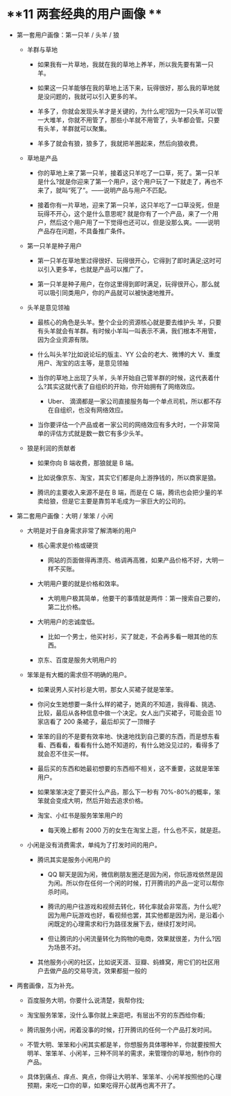 # **11 两套经典的用户画像 **

- 第一套用户画像：第一只羊 / 头羊 / 狼

  - 羊群与草地

    - 如果我有一片草地，我就在我的草地上养羊，所以我先要有第一只羊。

    - 如果这一只羊能够在我的草地上活下来，玩得很好，那么我的草地就是没问题的，我就可以引入更多的羊。

    - 羊多了，你就会发现头羊才是关键的，为什么呢?因为一只头羊可以管一大堆羊，你就不用管了，那些小羊就不用管了，头羊都会管。只要有头羊，羊群就可以聚集。

    - 羊多了就会有狼，狼多了，我就把羊圈起来，然后向狼收费。

  - 草地是产品

    - 你的草地上来了第一只羊，接着这只羊吃了一口草，死了。第一只羊是什么?就是你迎来了第一个用户，这个用户玩了一下就走了，再也不来了，就叫“死了”。——说明产品与用户不匹配。

    - 接着你有一片草地，迎来了第一只羊，这只羊吃了一口草没死，但是玩得不开心，这个是什么意思呢? 就是你有了一个产品，来了一个用户，然后这个用户用了一下觉得也还可以，但是没那么爽。——说明产品存在问题，不具备推广条件。

  - 第一只羊是种子用户

    - 第一只羊在草地里过得很好、玩得很开心，它得到了即时满足;这时可以引入更多羊，也就是产品可以推广了。

    - 第一只羊是种子用户，在你这里得到即时满足，玩得很开心，那么就可以吸引同类用户，你的产品就可以被快速地推开。

  - 头羊是意见领袖

    - 最核心的角色是头羊。整个企业的资源核心就是要去维护头 羊，只要有头羊就会有羊群。有时候小羊叫一叫表示不满，我们根本不用管，因为企业资源有限。

    - 什么叫头羊?比如说论坛的版主、YY 公会的老大、微博的大 V、重度用户、淘宝的店主等，是意见领袖

    - 当你的草地上出现了头羊，头羊开始自己管羊群的时候，这代表着什么?其实这就代表了自组织的开始，你开始拥有了网络效应。

      - Uber、 滴滴都是一家公司直接服务每一个单点司机，所以都不存在自组织，也没有网络效应。

    - 当你要评估一个产品或者一家公司的网络效应有多大时，一个非常简单的评估方式就是数一数它有多少头羊。

  - 狼是利润的贡献者

    - 如果你向 B 端收费，那狼就是 B 端。

    - 比如说像京东、淘宝，其实它们都是向上游挣钱的，所以商家是狼。

    - 腾讯的主要收入来源不是在 B 端，而是在 C 端，腾讯也会把少量的羊卖给狼，但是它主要是靠剪羊毛成为一家巨大的公司的。

- 第二套用户画像：大明 / 笨笨 / 小闲

  - 大明是对于自身需求非常了解清晰的用户

    - 核心需求是价格或硬货

      - 网站的页面做得再漂亮、格调再高雅，如果产品价格不好，大明一样不买账。

    - 大明用户要的就是价格和效率。

      - 大明用户极其简单，他要干的事情就是两件：第一搜索自己要的，第二比价格。

    - 大明用户的忠诚度低。

      - 比如一个男士，他买衬衫，买了就走，不会再多看一眼其他的东西。

    - 京东、百度是服务大明用户的

  - 笨笨是有大概的需求但不明确的用户。

    - 如果说男人买衬衫是大明，那女人买裙子就是笨笨。

    - 你问女生她想要一条什么样的裙子，她真的不知道，我得看、挑选、比较，最后从各种信息中做一个决定。女人出门买裙子，可能会逛 10 家店看了 200 条裙子，最后却买了一顶帽子

    - 笨笨的目的不是要有效率地、快速地找到自己要的东西，而是想东看看、西看看，看看有什么她不知道的，有什么她没见过的，看得多了就会忍不住买一样。

    - 最后买的东西和她最初想要的东西相不相关，这不重要，这就是笨笨用户。

    - 如果笨笨决定了要买什么产品，那么下一秒有 70%-80%的概率，笨笨就会变成大明，然后开始去追求价格。

    - 淘宝、小红书是服务笨笨用户的
      - 每天晚上都有 2000 万的女生在淘宝上逛，什么也不买，就是逛。

  - 小闲是没有消费需求，单纯为了打发时间的用户。

    - 腾讯其实是服务小闲用户的

      - QQ 聊天是因为闲，微信刷朋友圈还是因为闲，你玩游戏依然是因为闲。所以你在任何一个闲的时候，打开腾讯的产品一定可以帮你杀时间。

      - 腾讯的用户往游戏和视频去转化，转化率就会非常高，为什么呢?因为用户玩游戏也好，看视频也罢，其实他都是因为闲，是沿着小闲既定的心理需求和行为路径发展下去，继续打发时间。

      - 但让腾讯的小闲流量转化为购物的电商，效果就很差，为什么?因为场景不对。

    - 其他服务小闲的社区，比如说天涯、豆瓣、蚂蜂窝，用它们的社区用户去做产品的交易导流，效果都挺一般的

- 两套画像，互为补充。

  - 百度服务大明，你要什么说清楚，我帮你找;

  - 淘宝服务笨笨，没什么事你就上来逛吧，有层出不穷的东西给你看;

  - 腾讯服务小闲，闲着没事的时候，打开腾讯的任何一个产品打发时间。

  - 不管大明、笨笨和小闲其实都是羊，你想服务具体哪种羊，你就要按照大明羊、笨笨羊、小闲羊，三种不同羊的需求，来管理你的草地，制作你的产品。

  - 具体到痛点、痒点、爽点，你得让大明羊、笨笨羊、小闲羊按照他的心理预期，来吃一口你的草，如果吃得开心就再也离不开了。
